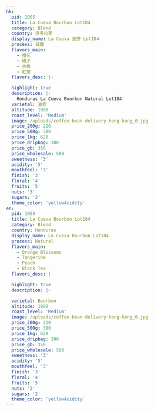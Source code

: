 ```yaml
---
hk:
  pid: 1005
  title: La Cueva Bourbon Lot184
  category: Blend
  country: 洪多拉斯
  display_name: La Cueva 波旁 Lot184
  process: 日曬
  flavors_main:
    - 橙花
    - 橘子
    - 杏桃
    - 紅茶
  flavors_desc: |-

  highlight: true
  description: |-
    Honduras La Cueva Bourbon Natural Lot184
  varietal: 波旁
  altitude: 1900
  roast_level: 'Medium'
  image: /uploads/coffee-bean-delivery-hong-kong_0.jpg
  price_200g: 220
  price_500g: 380
  price_1kg: 620
  price_dripbag: 300
  price_gb: 350
  price_wholesale: 500
  sweetness: '3'
  acidity: '5'
  mouthfeel: '3'
  finish: '3'
  floral: '4'
  fruits: '5'
  nuts: '3'
  sugars: '2'
  theme_color: 'yellowAcidity'
en:
  pid: 1005
  title: La Cueva Bourbon Lot184
  category: Blend
  country: Honduras
  display_name: La Cueva Bourbon Lot184
  process: Natural
  flavors_main:
    - Orange Blossoms
    - Tangerine
    - Peach
    - Black Tea
  flavors_desc: |-

  highlight: true
  description: |-

  varietal: Bourbon
  altitude: 1900
  roast_level: 'Medium'
  image: /uploads/coffee-bean-delivery-hong-kong_0.jpg
  price_200g: 220
  price_500g: 380
  price_1kg: 620
  price_dripbag: 300
  price_gb: 350
  price_wholesale: 500
  sweetness: '3'
  acidity: '5'
  mouthfeel: '3'
  finish: '3'
  floral: '4'
  fruits: '5'
  nuts: '3'
  sugars: '2'
  theme_color: 'yellowAcidity'
---
```

